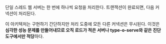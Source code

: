 단일 스레드 웹 서버는 한 번에 하나씩 요청을 처리한다.
트랜잭션이 완료되면, 다음 커넥션이 처리된다.

이 아키텍처는 구현하기 간단하지만 처리 도중에 모든 다른 커넥션은 무시된다. 이것은 **심각한 성능 문제를 만들어내므로 오직 로드가 적은 서버나 type-o-serve와 같은 진단도구에서만 적당**하다.